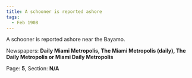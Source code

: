 ```yaml
---  
title: A schooner is reported ashore  
tags:  
  - Feb 1908  
---  
```

  
A schooner is reported ashore near the Bayamo.  
  
Newspapers: **Daily Miami Metropolis, The Miami Metropolis (daily), The Daily Metropolis or Miami Daily Metropolis**  
  
Page: **5**, Section: **N/A** 
